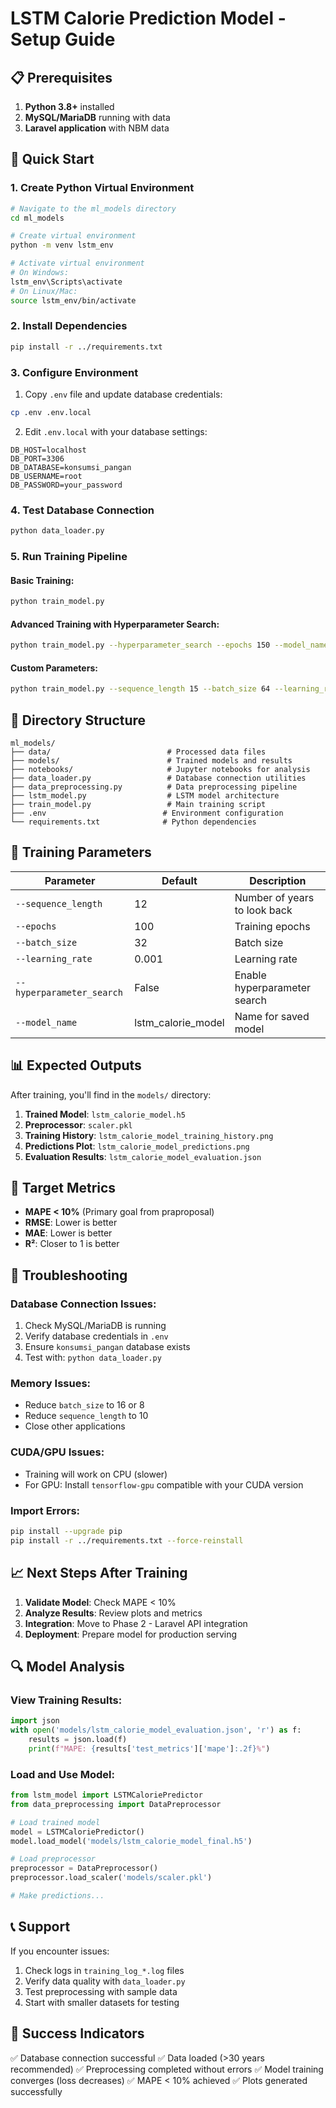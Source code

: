 # LSTM Calorie Prediction Model - Setup Guide

## 📋 Prerequisites

1. **Python 3.8+** installed
2. **MySQL/MariaDB** running with data
3. **Laravel application** with NBM data

## 🚀 Quick Start

### 1. Create Python Virtual Environment

```bash
# Navigate to the ml_models directory
cd ml_models

# Create virtual environment
python -m venv lstm_env

# Activate virtual environment
# On Windows:
lstm_env\Scripts\activate
# On Linux/Mac:
source lstm_env/bin/activate
```

### 2. Install Dependencies

```bash
pip install -r ../requirements.txt
```

### 3. Configure Environment

1. Copy `.env` file and update database credentials:
```bash
cp .env .env.local
```

2. Edit `.env.local` with your database settings:
```env
DB_HOST=localhost
DB_PORT=3306
DB_DATABASE=konsumsi_pangan
DB_USERNAME=root
DB_PASSWORD=your_password
```

### 4. Test Database Connection

```bash
python data_loader.py
```

### 5. Run Training Pipeline

#### Basic Training:
```bash
python train_model.py
```

#### Advanced Training with Hyperparameter Search:
```bash
python train_model.py --hyperparameter_search --epochs 150 --model_name lstm_optimized
```

#### Custom Parameters:
```bash
python train_model.py --sequence_length 15 --batch_size 64 --learning_rate 0.0001 --epochs 200
```

## 📁 Directory Structure

```
ml_models/
├── data/                          # Processed data files
├── models/                        # Trained models and results
├── notebooks/                     # Jupyter notebooks for analysis
├── data_loader.py                 # Database connection utilities
├── data_preprocessing.py          # Data preprocessing pipeline
├── lstm_model.py                  # LSTM model architecture
├── train_model.py                 # Main training script
├── .env                          # Environment configuration
└── requirements.txt              # Python dependencies
```

## 🔧 Training Parameters

| Parameter | Default | Description |
|-----------|---------|-------------|
| `--sequence_length` | 12 | Number of years to look back |
| `--epochs` | 100 | Training epochs |
| `--batch_size` | 32 | Batch size |
| `--learning_rate` | 0.001 | Learning rate |
| `--hyperparameter_search` | False | Enable hyperparameter search |
| `--model_name` | lstm_calorie_model | Name for saved model |

## 📊 Expected Outputs

After training, you'll find in the `models/` directory:

1. **Trained Model**: `lstm_calorie_model.h5`
2. **Preprocessor**: `scaler.pkl`
3. **Training History**: `lstm_calorie_model_training_history.png`
4. **Predictions Plot**: `lstm_calorie_model_predictions.png`
5. **Evaluation Results**: `lstm_calorie_model_evaluation.json`

## 🎯 Target Metrics

- **MAPE < 10%** (Primary goal from praproposal)
- **RMSE**: Lower is better
- **MAE**: Lower is better
- **R²**: Closer to 1 is better

## 🐛 Troubleshooting

### Database Connection Issues:
1. Check MySQL/MariaDB is running
2. Verify database credentials in `.env`
3. Ensure `konsumsi_pangan` database exists
4. Test with: `python data_loader.py`

### Memory Issues:
- Reduce `batch_size` to 16 or 8
- Reduce `sequence_length` to 10
- Close other applications

### CUDA/GPU Issues:
- Training will work on CPU (slower)
- For GPU: Install `tensorflow-gpu` compatible with your CUDA version

### Import Errors:
```bash
pip install --upgrade pip
pip install -r ../requirements.txt --force-reinstall
```

## 📈 Next Steps After Training

1. **Validate Model**: Check MAPE < 10%
2. **Analyze Results**: Review plots and metrics
3. **Integration**: Move to Phase 2 - Laravel API integration
4. **Deployment**: Prepare model for production serving

## 🔍 Model Analysis

### View Training Results:
```python
import json
with open('models/lstm_calorie_model_evaluation.json', 'r') as f:
    results = json.load(f)
    print(f"MAPE: {results['test_metrics']['mape']:.2f}%")
```

### Load and Use Model:
```python
from lstm_model import LSTMCaloriePredictor
from data_preprocessing import DataPreprocessor

# Load trained model
model = LSTMCaloriePredictor()
model.load_model('models/lstm_calorie_model_final.h5')

# Load preprocessor
preprocessor = DataPreprocessor()
preprocessor.load_scaler('models/scaler.pkl')

# Make predictions...
```

## 📞 Support

If you encounter issues:
1. Check logs in `training_log_*.log` files
2. Verify data quality with `data_loader.py`
3. Test preprocessing with sample data
4. Start with smaller datasets for testing

## 🎉 Success Indicators

✅ Database connection successful
✅ Data loaded (>30 years recommended)
✅ Preprocessing completed without errors
✅ Model training converges (loss decreases)
✅ MAPE < 10% achieved
✅ Plots generated successfully
